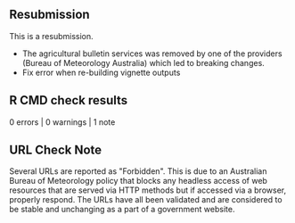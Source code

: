 ## Resubmission

This is a resubmission. 
- The agricultural bulletin services was removed by one of the providers (Bureau of Meteorology Australia) which led to breaking changes.
- Fix error when re-building vignette outputs

## R CMD check results

0 errors | 0 warnings | 1 note

## URL Check Note

Several URLs are reported as "Forbidden".
This is due to an Australian Bureau of Meteorology policy that blocks any headless access of web resources that are served via HTTP methods but if accessed via a browser, properly respond.
The URLs have all been validated and are considered to be stable and unchanging as a part of a government website.

